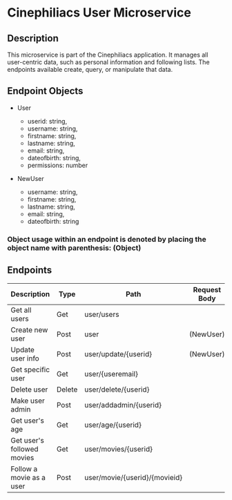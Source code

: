 # Cinephiliacs User Microservice

## Description
This microservice is part of the Cinephiliacs application. It manages all user-centric data, such as personal information and following lists. The endpoints available create, query, or manipulate that data.


## Endpoint Objects
* User
  * userid: string,
  * username: string,
  * firstname: string,
  * lastname: string,
  * email: string,
  * dateofbirth: string,
  * permissions: number

* NewUser
  * username: string,
  * firstname: string,
  * lastname: string,
  * email: string,
  * dateofbirth: string

### Object usage within an endpoint is denoted by placing the object name with parenthesis: (Object)
## Endpoints
| Description                | Type   | Path                          | Request Body | Returned | Comments |
|----------------------------|--------|-------------------------------|--------------|----------|----------|
| Get all users              | Get    | user/users                    |              | (User)   |          |
| Create new user            | Post   | user                          | (NewUser)    |          |          |
| Update user info           | Post   | user/update/{userid}          | (NewUser)    |          |          |
| Get specific user          | Get    | user/{useremail}              |              | (User)   |          |
| Delete user                | Delete | user/delete/{userid}          |              |          |          |
| Make user admin            | Post   | user/addadmin/{userid}        |              |          |          |
| Get user's age             | Get    | user/age/{userid}             |              | number   |          |
| Get user's followed movies | Get    | user/movies/{userid}          |              | string[] |          |
| Follow a movie as a user   | Post   | user/movie/{userid}/{movieid} |              |          |          |